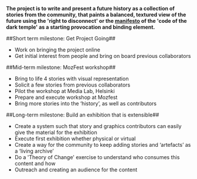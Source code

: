 **The project is to write and present a future history as a collection of stories from the community, 
that paints a balanced, textured view of the future using the 'right to disconnect' or the [manifesto](https://github.com/clownbigmole/code-of-the-dark-temple/blob/master/CODE-OF-DARK-TEMPLE-MANIFESTO.md) 
of the 'code of the dark temple' as a starting provocation and binding element.**

##Short term milestone: Get Project Going##
- Work on bringing the project online
- Get initial interest from people and bring on board previous collaborators 

##Mid-term milestone: MozFest workshop##
- Bring to life 4 stories with visual representation
- Solicit a few stories from previous collaborators
- Pilot the workshop at Media Lab, Helsinki
- Prepare and execute workshop at Mozfest
- Bring more stories into the ‘history’, as well as contributors

##Long-term milestone: Build an exhibition that is extensible##
- Create a system such that story and graphics contributors can easily give the material for the exhibition
- Execute first exhibition whether physical or virtual
- Create a way for the community to keep adding stories and ‘artefacts’ as a ‘living archive’ 
- Do a 'Theory of Change' exercise to understand who consumes this content and how
- Outreach and creating an audience for the content
